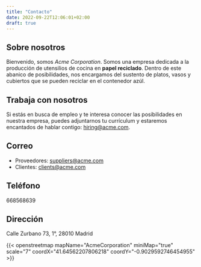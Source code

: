 ```yaml
---
title: "Contacto"
date: 2022-09-22T12:06:01+02:00
draft: true
---
```


## Sobre nosotros

Bienvenido, somos *Acme Corporation*. Somos una empresa dedicada a la producción de utensilios de cocina en **papel reciclado**. Dentro de este abanico de posibilidades, nos encargamos del sustento de platos, vasos y cubiertos que se pueden reciclar en el contenedor azúl.

## Trabaja con nosotros

Si estás en busca de empleo y te interesa conocer las posibilidades en nuestra empresa, puedes adjuntarnos tu currículum y estaremos encantados de hablar contigo: hiring@acme.com.

## Correo

+ Proveedores:
suppliers@acme.com
+ Clientes:
clients@acme.com

## Teléfono

668568639

## Dirección

Calle Zurbano 73, 1°, 28010 Madrid
 
{{< openstreetmap mapName="AcmeCorporation" miniMap="true" scale="7" coordX="41.64562207806218" coordY="-0.9029592746454955" >}}